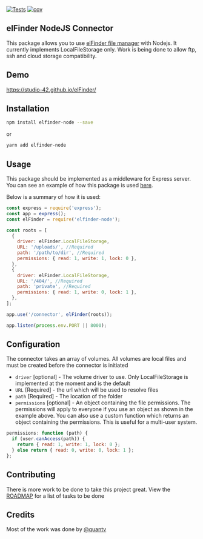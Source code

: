 [![Tests](https://github.com/dkyeremeh/elfinder-node/actions/workflows/int-test.yml/badge.svg?branch=master)](https://github.com/dkyeremeh/elfinder-node/actions/workflows/int-test.yml)
[![cov](https://dkyeremeh.github.io/elfinder-node/badges/coverage.svg)](https://github.com/dkyeremeh/elfinder-node/actions)

## elFinder NodeJS Connector

This package allows you to use [elFinder file manager](https://github.com/Studio-42/elFinder) with Nodejs.
It currently implements LocalFileStorage only.
Work is being done to allow ftp, ssh and cloud storage compatibility.

## Demo

https://studio-42.github.io/elFinder/

## Installation

```sh
npm install elfinder-node --save
```

or

```sh
yarn add elfinder-node
```

## Usage

This package should be implemented as a middleware for Express server. You can see an example of how this package is used [here](/tests/app.js).

Below is a summary of how it is used:

```javascript
const express = require('express');
const app = express();
const elFinder = require('elfinder-node');

const roots = [
  {
    driver: elFinder.LocalFileStorage,
    URL: '/uploads/', //Required
    path: '/path/to/dir', //Required
    permissions: { read: 1, write: 1, lock: 0 },
  },
  {
    driver: elFinder.LocalFileStorage,
    URL: '/404/', //Required
    path: 'private', //Required
    permissions: { read: 1, write: 0, lock: 1 },
  },
];

app.use('/connector', elFinder(roots));

app.listen(process.env.PORT || 8000);
```

## Configuration

The connector takes an array of volumes. All volumes are local files and must be created before the connector is initiated

- `driver` [optional] - The volume driver to use. Only LocalFileStorage is implemented at the moment and is the default
- `URL` [Required] - the url which will be used to resolve files
- `path` [Required] - The location of the folder
- `permissions` [optional] - An object containing the file permissions. The permissions will apply to everyone if you use an object as shown in the example above.
  You can also use a custom function which returns an object containing the permissions. This is useful for a multi-user system.

```javascript
permissions: function (path) {
  if (user.canAccess(path)) {
    return { read: 1, write: 1, lock: 0 };
  } else return { read: 0, write: 0, lock: 1 };
};
```

## Contributing

There is more work to be done to take this project great. View the [ROADMAP](/ROADMAP.md) for a list of tasks to be done

## Credits

Most of the work was done by [@quantv](https://github.com/quantv)

